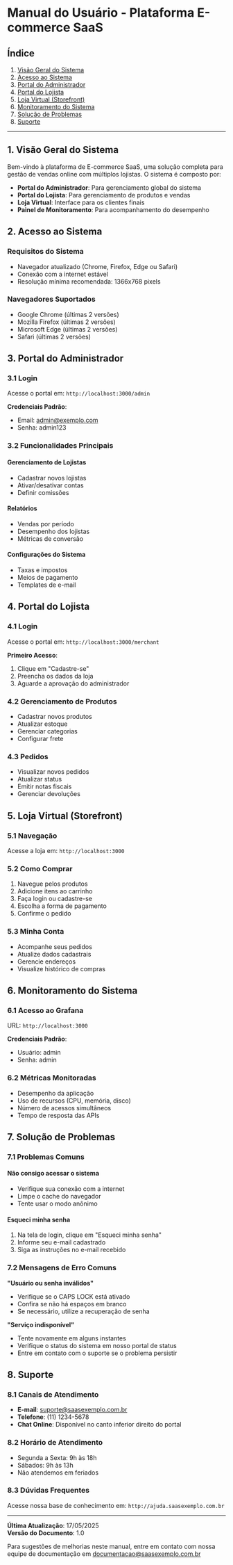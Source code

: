 # Manual do Usuário - Plataforma E-commerce SaaS

## Índice
1. [Visão Geral do Sistema](#visão-geral)
2. [Acesso ao Sistema](#acesso-ao-sistema)
3. [Portal do Administrador](#portal-do-administrador)
4. [Portal do Lojista](#portal-do-lojista)
5. [Loja Virtual (Storefront)](#loja-virtual)
6. [Monitoramento do Sistema](#monitoramento)
7. [Solução de Problemas](#solução-de-problemas)
8. [Suporte](#suporte)

---

## 1. Visão Geral do Sistema <a name="visão-geral"></a>

Bem-vindo à plataforma de E-commerce SaaS, uma solução completa para gestão de vendas online com múltiplos lojistas. O sistema é composto por:

- **Portal do Administrador**: Para gerenciamento global do sistema
- **Portal do Lojista**: Para gerenciamento de produtos e vendas
- **Loja Virtual**: Interface para os clientes finais
- **Painel de Monitoramento**: Para acompanhamento do desempenho

## 2. Acesso ao Sistema <a name="acesso-ao-sistema"></a>

### Requisitos do Sistema
- Navegador atualizado (Chrome, Firefox, Edge ou Safari)
- Conexão com a internet estável
- Resolução mínima recomendada: 1366x768 pixels

### Navegadores Suportados
- Google Chrome (últimas 2 versões)
- Mozilla Firefox (últimas 2 versões)
- Microsoft Edge (últimas 2 versões)
- Safari (últimas 2 versões)

## 3. Portal do Administrador <a name="portal-do-administrador"></a>

### 3.1 Login
Acesse o portal em: `http://localhost:3000/admin`

**Credenciais Padrão**:
- Email: admin@exemplo.com
- Senha: admin123

### 3.2 Funcionalidades Principais

#### Gerenciamento de Lojistas
- Cadastrar novos lojistas
- Ativar/desativar contas
- Definir comissões

#### Relatórios
- Vendas por período
- Desempenho dos lojistas
- Métricas de conversão

#### Configurações do Sistema
- Taxas e impostos
- Meios de pagamento
- Templates de e-mail

## 4. Portal do Lojista <a name="portal-do-lojista"></a>

### 4.1 Login
Acesse o portal em: `http://localhost:3000/merchant`

**Primeiro Acesso**:
1. Clique em "Cadastre-se"
2. Preencha os dados da loja
3. Aguarde a aprovação do administrador

### 4.2 Gerenciamento de Produtos
- Cadastrar novos produtos
- Atualizar estoque
- Gerenciar categorias
- Configurar frete

### 4.3 Pedidos
- Visualizar novos pedidos
- Atualizar status
- Emitir notas fiscais
- Gerenciar devoluções

## 5. Loja Virtual (Storefront) <a name="loja-virtual"></a>

### 5.1 Navegação
Acesse a loja em: `http://localhost:3000`

### 5.2 Como Comprar
1. Navegue pelos produtos
2. Adicione itens ao carrinho
3. Faça login ou cadastre-se
4. Escolha a forma de pagamento
5. Confirme o pedido

### 5.3 Minha Conta
- Acompanhe seus pedidos
- Atualize dados cadastrais
- Gerencie endereços
- Visualize histórico de compras

## 6. Monitoramento do Sistema <a name="monitoramento"></a>

### 6.1 Acesso ao Grafana
URL: `http://localhost:3000`

**Credenciais Padrão**:
- Usuário: admin
- Senha: admin

### 6.2 Métricas Monitoradas
- Desempenho da aplicação
- Uso de recursos (CPU, memória, disco)
- Número de acessos simultâneos
- Tempo de resposta das APIs

## 7. Solução de Problemas <a name="solução-de-problemas"></a>

### 7.1 Problemas Comuns

#### Não consigo acessar o sistema
- Verifique sua conexão com a internet
- Limpe o cache do navegador
- Tente usar o modo anônimo

#### Esqueci minha senha
1. Na tela de login, clique em "Esqueci minha senha"
2. Informe seu e-mail cadastrado
3. Siga as instruções no e-mail recebido

### 7.2 Mensagens de Erro Comuns

**"Usuário ou senha inválidos"**
- Verifique se o CAPS LOCK está ativado
- Confira se não há espaços em branco
- Se necessário, utilize a recuperação de senha

**"Serviço indisponível"**
- Tente novamente em alguns instantes
- Verifique o status do sistema em nosso portal de status
- Entre em contato com o suporte se o problema persistir

## 8. Suporte <a name="suporte"></a>

### 8.1 Canais de Atendimento
- **E-mail**: suporte@saasexemplo.com.br
- **Telefone**: (11) 1234-5678
- **Chat Online**: Disponível no canto inferior direito do portal

### 8.2 Horário de Atendimento
- Segunda a Sexta: 9h às 18h
- Sábados: 9h às 13h
- Não atendemos em feriados

### 8.3 Dúvidas Frequentes
Acesse nossa base de conhecimento em: `http://ajuda.saasexemplo.com.br`

---

**Última Atualização**: 17/05/2025  
**Versão do Documento**: 1.0

Para sugestões de melhorias neste manual, entre em contato com nossa equipe de documentação em documentacao@saasexemplo.com.br
